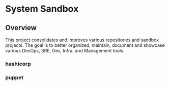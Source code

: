 # System Sandbox

## Overview

This project consolidates and improves various repositories
and sandbox projects. The goal is to better organized, 
maintain, document and showcase various DevOps, SRE, Dev,
Infra, and Management tools.

### hashicorp

### puppet

